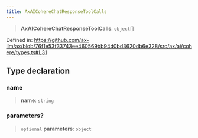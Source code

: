 ```yaml
---
title: AxAICohereChatResponseToolCalls
---
```


> **AxAICohereChatResponseToolCalls**: `object`[]

Defined in: https://github.com/ax-llm/ax/blob/76f1e53f33743ee460569bb94d0bd3620db6e328/src/ax/ai/cohere/types.ts#L31

## Type declaration

### name

> **name**: `string`

### parameters?

> `optional` **parameters**: `object`
